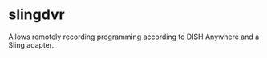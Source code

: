 slingdvr
========

Allows remotely recording programming according to DISH Anywhere and a Sling adapter.

